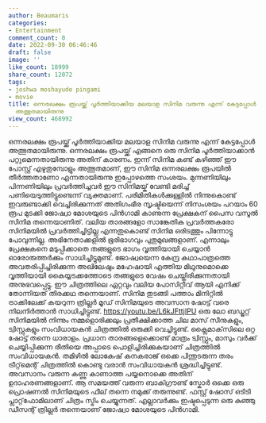 ```yaml
---
author: Beaumaris
categories:
- Entertainment
comment_count: 0
date: 2022-09-30 06:46:46
draft: false
image: ''
like_count: 18999
share_count: 12072
tags:
- joshwa moshayude pingami
- movie
title: ഒന്നരലക്ഷം രൂപയ്ക്ക് പൂര്‍ത്തിയാക്കിയ മലയാള സിനിമ വരുന്നു എന്ന് കേട്ടപ്പോള്‍
  അത്ഭുതമായിരുന്നു
view_count: 468992
---
```


ഒന്നരലക്ഷം രൂപയ്ക്ക് പൂര്‍ത്തിയാക്കിയ മലയാള സിനിമ വരുന്നു എന്ന് കേട്ടപ്പോള്‍ അത്ഭുതമായിരുന്നു. ഒന്നരലക്ഷം രൂപയ്ക്ക് എങ്ങനെ ഒരു സിനിമ പൂര്‍ത്തിയാക്കാന്‍ പറ്റുമെന്നതായിരുന്നു അതിന് കാരണം. ഇന്ന് സിനിമ കണ്ട് കഴിഞ്ഞ് ഈ പോസ്റ്റ് എഴുതുമ്പോളും അത്ഭുതമാണ്, ഈ സിനിമ ഒന്നരലക്ഷം രൂപയില്‍ തീര്‍ത്തതാണോ എന്നതായിരുന്നു ഇപ്പോഴത്തെ സംശയം. മുന്നണിയിലും പിന്നണിയിലും പ്രവര്‍ത്തിച്ചവര്‍ ഈ സിനിമയ്ക് വേണ്ടി മരിച്ച് പണിയെടുത്തിട്ടുണ്ടെന്ന് വ്യക്തമാണ്. പരിമിതികള്‍ക്കുള്ളില്‍ നിന്നുകൊണ്ട് ഇവരുണ്ടാക്കി വെച്ചിരിക്കുന്നത് അതിഗംഭീര സൃഷ്ടിയെന്ന് നിസംശയം പറയാം 60 രൂപ മുടക്കി ജോഷ്വാ മോശയുടെ പിന്‍ഗാമി കാണുന്ന പ്രേക്ഷകന് പൈസ വസൂല്‍ സിനിമ തന്നെയാണിത്. വലിയ താരങ്ങളോ സാങ്കേതിക പ്രവര്‍ത്തകരോ സിനിമയില്‍ പ്രവര്‍ത്തിച്ചിട്ടില്ല എന്നതുകൊണ്ട് സിനിമ ഒരിടത്തും പിന്നോട്ടു പോവുന്നില്ല. അഭിനേതാക്കളില്‍ ഭൂരിഭാഗവും പുതുമുഖങ്ങളാണ്. എന്നാലും പ്രേക്ഷകനെ മടുപ്പിക്കാതെ തങ്ങളുടെ ഭാഗം വൃത്തിയായി ചെയ്യാന്‍ ഓരോരുത്തര്‍ക്കും സാധിച്ചിട്ടുമുണ്ട്. ജോഷ്വയെന്ന കേന്ദ്ര കഥാപാത്രത്തെ അവതരിപ്പിച്ചിരിക്കുന്ന അഖിലേഷും മഹേഷായി എത്തിയ മിഥുനുമൊക്കെ വൃത്തിയായി കൈയ്യടക്കത്തോടെ തങ്ങളുടെ വേഷം ചെയ്തിരിക്കുന്നതായി അനുഭവപ്പെട്ടു. ഈ ചിത്രത്തിലെ ഏറ്റവും വലിയ പോസിറ്റീവ് ആയി എനിക്ക് തോന്നിയത് തിരക്കഥ തന്നെയാണ്. സിനിമ തുടങ്ങി പത്താം മിനിറ്റില്‍ ട്രാക്കിലേക്ക് കയറുന്ന ത്രില്ലര്‍ മൂഡ് സിനിമയുടെ അവസാന ഷോട്ട് വരെ നിലനിര്‍ത്താന്‍ സാധിച്ചിട്ടുണ്ട്. https://youtu.be/L6kJFttjIPU ഒരു ലോ ബഡ്ജറ്റ് സിനിമയില്‍ നിന്നും നമ്മളൊരിക്കലും പ്രതീക്ഷിക്കാത്ത ചില മാസ് സീനുകളും, ട്വിസ്റ്റുകളും സംവിധായകന്‍ ചിത്രത്തില്‍ ഒരുക്കി വെച്ചിട്ടുണ്ട്. ക്ലൈമാക്‌സിലെ ഒറ്റ ഷോട്ട് തന്നെ ധാരാളം. പ്രധാന താരങ്ങളെക്കൊണ്ട് മാത്രം ട്വിസ്റ്റും, മാസും വര്‍ക്ക് ചെയ്യിപ്പിക്കുന്ന രീതിയെ അപ്പാടെ പൊളിച്ചിരിക്കുകയാണ് ചിത്രത്തില്‍ സംവിധായകന്‍. തമിഴില്‍ ലോകേഷ് കനകരാജ് ഒക്കെ പിന്തുടരുന്ന തരം ട്രീറ്റ്‌മെന്റ് ചിത്രത്തില്‍ കൊണ്ടു വരാന്‍ സംവിധായകന്‍ ശ്രദ്ധിച്ചിട്ടുണ്ട്. അവസാനം വരുന്ന കണ്ണു കാണാത്ത പയ്യനൊക്കെ അതിന് ഉദാഹരണങ്ങളാണ്. ആ സമയത്ത് വരുന്ന ബാക്ഗ്രൗണ്ട് സ്കോര്‍ ഒക്കെ ഒരു പ്രൊഷണല്‍ സിനിമയുടെ ഫീല് തന്നെ നമുക്ക് തരുന്നുണ്ട്. ഫസ്റ്റ് ഷോസ് ഒടിടി പ്ലാറ്റ്‌ഫോമിലാണ് ചിത്രം സ്ട്രിം ചെയ്യുന്നത്. എല്ലാവര്‍ക്കും ഇഷ്ടപ്പെടുന്ന ഒരു കുഞ്ഞു ഡീസന്റ് ത്രില്ലര്‍ തന്നെയാണ് ജോഷ്വാ മോശയുടെ പിന്‍ഗാമി.